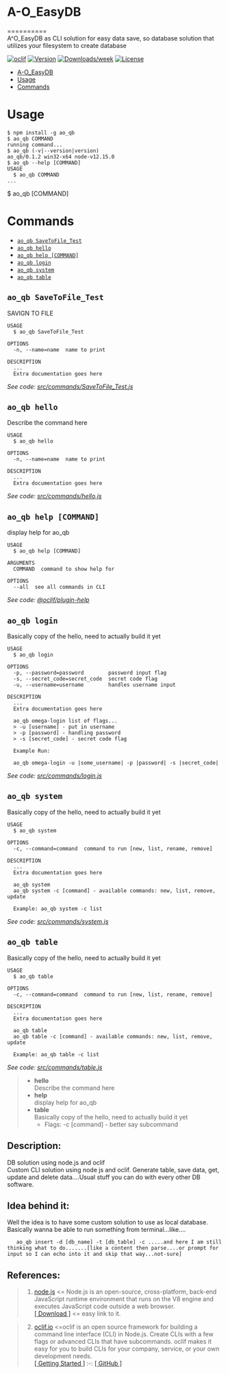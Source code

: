 # A-O_EasyDB  
==========  
A^O_EasyDB as CLI solution for easy data save, so database solution that utilizes your filesystem to create database

[![oclif](https://img.shields.io/badge/cli-oclif-brightgreen.svg)](https://oclif.io)
[![Version](https://img.shields.io/npm/v/A^O_EasyDB.svg)](https://npmjs.org/package/A^O_EasyDB)
[![Downloads/week](https://img.shields.io/npm/dw/A^O_EasyDB.svg)](https://npmjs.org/package/A^O_EasyDB)
[![License](https://img.shields.io/npm/l/A^O_EasyDB.svg)](https://github.com/MyUserNameIsMyUserName/A-O_EasyDB/blob/master/package.json)

<!-- toc -->
* [A-O_EasyDB](#a-o_easydb)
* [Usage](#usage)
* [Commands](#commands)
<!-- tocstop -->
# Usage
<!-- usage -->
```sh-session
$ npm install -g ao_qb
$ ao_qb COMMAND
running command...
$ ao_qb (-v|--version|version)
ao_qb/0.1.2 win32-x64 node-v12.15.0
$ ao_qb --help [COMMAND]
USAGE
  $ ao_qb COMMAND
...
```
<!-- usagestop -->
  $ ao_qb [COMMAND]

# Commands
<!-- commands -->
* [`ao_qb SaveToFile_Test`](#ao_qb-savetofile_test)
* [`ao_qb hello`](#ao_qb-hello)
* [`ao_qb help [COMMAND]`](#ao_qb-help-command)
* [`ao_qb login`](#ao_qb-login)
* [`ao_qb system`](#ao_qb-system)
* [`ao_qb table`](#ao_qb-table)

## `ao_qb SaveToFile_Test`

SAVIGN TO FILE

```
USAGE
  $ ao_qb SaveToFile_Test

OPTIONS
  -n, --name=name  name to print

DESCRIPTION
  ...
  Extra documentation goes here
```

_See code: [src/commands/SaveToFile_Test.js](https://github.com/MyUserNameIsMyUserName/A-O_EasyDB/blob/v0.1.2/src/commands/SaveToFile_Test.js)_

## `ao_qb hello`

Describe the command here

```
USAGE
  $ ao_qb hello

OPTIONS
  -n, --name=name  name to print

DESCRIPTION
  ...
  Extra documentation goes here
```

_See code: [src/commands/hello.js](https://github.com/MyUserNameIsMyUserName/A-O_EasyDB/blob/v0.1.2/src/commands/hello.js)_

## `ao_qb help [COMMAND]`

display help for ao_qb

```
USAGE
  $ ao_qb help [COMMAND]

ARGUMENTS
  COMMAND  command to show help for

OPTIONS
  --all  see all commands in CLI
```

_See code: [@oclif/plugin-help](https://github.com/oclif/plugin-help/blob/v3.2.2/src/commands/help.ts)_

## `ao_qb login`

Basically copy of the hello, need to actually build it yet

```
USAGE
  $ ao_qb login

OPTIONS
  -p, --password=password        password input flag
  -s, --secret_code=secret_code  secret code flag
  -u, --username=username        handles username input

DESCRIPTION
  ...
  Extra documentation goes here

  ao_qb omega-login list of flags...   
  > -u [username] - put in username 
  > -p [password] - handling password 
  > -s [secret_code] - secret code flag

  Example Run:

  ao_qb omega-login -u |some_username| -p |password| -s |secret_code|
```

_See code: [src/commands/login.js](https://github.com/MyUserNameIsMyUserName/A-O_EasyDB/blob/v0.1.2/src/commands/login.js)_

## `ao_qb system`

Basically copy of the hello, need to actually build it yet

```
USAGE
  $ ao_qb system

OPTIONS
  -c, --command=command  command to run [new, list, rename, remove]

DESCRIPTION
  ...
  Extra documentation goes here

  ao_qb system   
  ao_qb system -c [command] - available commands: new, list, remove, update

  Example: ao_qb system -c list
```

_See code: [src/commands/system.js](https://github.com/MyUserNameIsMyUserName/A-O_EasyDB/blob/v0.1.2/src/commands/system.js)_

## `ao_qb table`

Basically copy of the hello, need to actually build it yet

```
USAGE
  $ ao_qb table

OPTIONS
  -c, --command=command  command to run [new, list, rename, remove]

DESCRIPTION
  ...
  Extra documentation goes here

  ao_qb table   
  ao_qb table -c [command] - available commands: new, list, remove, update

  Example: ao_qb table -c list
```

_See code: [src/commands/table.js](https://github.com/MyUserNameIsMyUserName/A-O_EasyDB/blob/v0.1.2/src/commands/table.js)_
<!-- commandsstop -->  
> - __hello__  
> Describe the command here   
> - __help__  
> display help for ao_qb  
> - __table__    
> Basically copy of the hello, need to actually build it yet  
>   - Flags: -c [command] - better say subcommand
  
  
## Description:   
DB solution using node.js and oclif   
Custom CLI solution using node js and oclif. Generate table, save data, get, update and delete data....Usual stuff you can do with every other DB software.   

  
  
## Idea behind it:   
Well the idea is to have some custom solution to use as local database.   
Basically wanna be able to run something from terminal...like....

       ao_qb insert -d [db_name] -t [db_table] -c .....and here I am still thinking what to do.......[like a content then parse....or prompt for input so I can echo into it and skip that way...not-sure]



## References: 

> 1. [node.js](https://nodejs.org/)  <=  Node.js is an open-source, cross-platform, back-end JavaScript runtime environment that runs on the V8 engine and executes JavaScript code outside a web browser.   
>  [[ Download ]](https://nodejs.org/en/download/)  <= easy link to it.
     
> 2. [oclif.io](https://oclif.io/)   <=oclif is an open source framework for building a command line interface (CLI) in Node.js. Create CLIs with a few flags or advanced CLIs that have subcommands. oclif makes it easy for you to build CLIs for your company, service, or your own development needs.  
>   [[ Getting Started ]](https://oclif.io/docs/introduction.html)  :-:   [[ GitHub ]](https://github.com/oclif/oclif)

